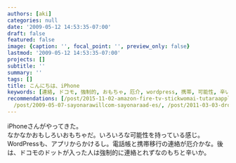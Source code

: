 ```yaml
---
authors: [aki]
categories: null
date: '2009-05-12 14:53:35-07:00'
draft: false
featured: false
image: {caption: '', focal_point: '', preview_only: false}
lastmod: '2009-05-12 14:53:35-07:00'
projects: []
subtitle: ''
summary: ''
tags: []
title: こんにちは、iPhone
keywords: [連絡, ドコモ, 強制的, おもちゃ, 厄介, wordpress, 携帯, 可能性, 辛い, 移行]
recommendations: [/post/2015-11-02-amazon-fire-tv-stickwomai-tutaraapple-tv-plus-chromecast-tiyotutoninatuta/,
  /post/2009-05-07-sayonarawillcom-sayonaraad-es/, /post/2011-03-03-dropboxgahtmlgong-kai-wojian-dan-nisuru-at-acappella-eventguan-lian-matomesaitozuo-cheng-sitemita/]
---
```


iPhoneさんがやってきた。  
なかなかおもしろいおもちゃだ。いろいろな可能性を持っている感じ。  
WordPressも、アプリからかけるし。電話帳と携帯移行の連絡が厄介かな。後は、ドコモのドットが入った人は強制的に連絡とれずなのもちと辛いか。